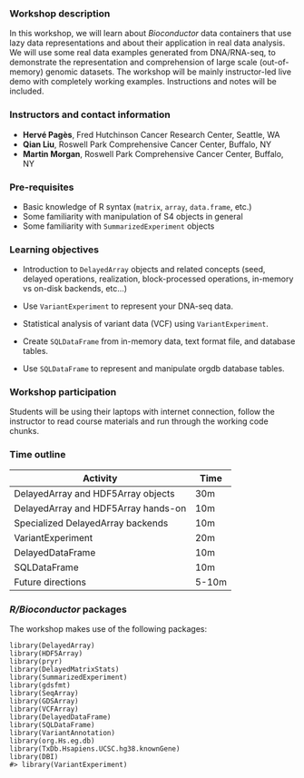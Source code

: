 ### Workshop description

In this workshop, we will learn about _Bioconductor_ data containers that
use lazy data representations and about their application in real data
analysis. We will use some real data examples generated from DNA/RNA-seq,
to demonstrate the representation and comprehension of large scale
(out-of-memory) genomic datasets. The workshop will be mainly instructor-led
live demo with completely working examples. Instructions and notes will be
included.


### Instructors and contact information

- **Hervé Pagès**, Fred Hutchinson Cancer Research Center, Seattle, WA
- **Qian Liu**, Roswell Park Comprehensive Cancer Center, Buffalo, NY
- **Martin Morgan**, Roswell Park Comprehensive Cancer Center, Buffalo, NY


### Pre-requisites

- Basic knowledge of R syntax (`matrix`, `array`, `data.frame`, etc.)
- Some familiarity with manipulation of S4 objects in general
- Some familiarity with `SummarizedExperiment` objects


### Learning objectives

- Introduction to `DelayedArray` objects and related concepts (seed,
  delayed operations, realization, block-processed operations, in-memory
  vs on-disk backends, etc...)

- Use `VariantExperiment` to represent your DNA-seq data.

- Statistical analysis of variant data (VCF) using `VariantExperiment`.

- Create `SQLDataFrame` from in-memory data, text format file, and
  database tables.

- Use `SQLDataFrame` to represent and manipulate orgdb database tables.


### Workshop participation

Students will be using their laptops with internet connection, follow
the instructor to read course materials and run through the working
code chunks.


### Time outline

| Activity | Time |
|----------|------|
| DelayedArray and HDF5Array objects | 30m |
| DelayedArray and HDF5Array hands-on | 10m |
| Specialized DelayedArray backends | 10m |
| VariantExperiment | 20m |
| DelayedDataFrame | 10m |
| SQLDataFrame | 10m |
| Future directions | 5-10m |


###  _R/Bioconductor_ packages

The workshop makes use of the following packages:

```{r setup, message = FALSE}
library(DelayedArray)
library(HDF5Array)
library(pryr)
library(DelayedMatrixStats)
library(SummarizedExperiment)
library(gdsfmt)
library(SeqArray)
library(GDSArray)
library(VCFArray)
library(DelayedDataFrame)
library(SQLDataFrame)
library(VariantAnnotation)
library(org.Hs.eg.db)
library(TxDb.Hsapiens.UCSC.hg38.knownGene)
library(DBI)
#> library(VariantExperiment)
```
